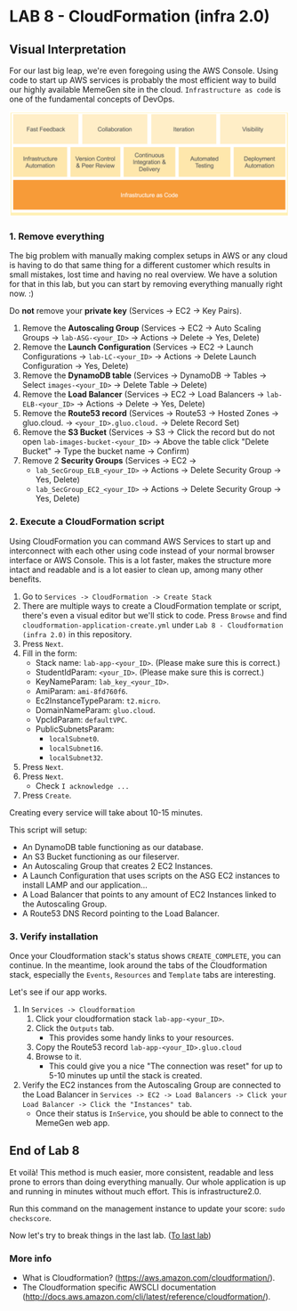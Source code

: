 # **LAB 8 - CloudFormation (infra 2.0)** #

## Visual Interpretation ##
For our last big leap, we're even foregoing using the AWS Console. Using code to start up AWS services is probably the most efficient way to build our highly available MemeGen site in the cloud. `Infrastructure as code` is one of the fundamental concepts of DevOps.

![](../Images/InfrastructureAsCodeVisualised.png?raw=true)

### 1. Remove everything ###
The big problem with manually making complex setups in AWS or any cloud is having to do that same thing for a different customer which results in small mistakes, lost time and having no real overview. We have a solution for that in this lab, but you can start by removing everything manually right now. :)

Do **not** remove your __private key__ (Services -> EC2 -> Key Pairs). 

1. Remove the __Autoscaling Group__ (Services -> EC2 -> Auto Scaling Groups -> `lab-ASG-<your_ID>` -> Actions -> Delete -> Yes, Delete)
1. Remove the __Launch Configuration__ (Services -> EC2 -> Launch Configurations -> `lab-LC-<your_ID>` -> Actions -> Delete Launch Configuration -> Yes, Delete)
1. Remove the __DynamoDB table__ (Services -> DynamoDB -> Tables -> Select `images-<your_ID>` -> Delete Table -> Delete)
1. Remove the __Load Balancer__ (Services -> EC2 -> Load Balancers -> `lab-ELB-<your_ID>` -> Actions -> Delete -> Yes, Delete)
1. Remove the __Route53 record__ (Services -> Route53 -> Hosted Zones -> gluo.cloud. -> `<your_ID>.gluo.cloud.` -> Delete Record Set)
1. Remove the __S3 Bucket__ (Services -> S3 -> Click the record but do not open `lab-images-bucket-<your_ID>` -> Above the table click "Delete Bucket" -> Type the bucket name -> Confirm)
1. Remove 2 __Security Groups__ (Services -> EC2 -> 
    * `lab_SecGroup_ELB_<your_ID>` -> Actions -> Delete Security Group -> Yes, Delete)
    * `lab_SecGroup_EC2_<your_ID>` -> Actions -> Delete Security Group -> Yes, Delete)

### 2. Execute a CloudFormation script ###
Using CloudFormation you can command AWS Services to start up and interconnect with each other using code instead of your normal browser interface or AWS Console.
This is a lot faster, makes the structure more intact and readable and is a lot easier to clean up, among many other benefits.

1. Go to `Services -> CloudFormation -> Create Stack`
1. There are multiple ways to create a CloudFormation template or script, there's even a visual editor but we'll stick to code. Press `Browse` and find `cloudformation-application-create.yml` under `Lab 8 - Cloudformation (infra 2.0)` in this repository.
1. Press `Next`.
1. Fill in the form:
    * Stack name: `lab-app-<your_ID>`. (Please make sure this is correct.)
    * StudentIdParam: `<your_ID>`. (Please make sure this is correct.)
    * KeyNameParam: `lab_key_<your_ID>`.
    * AmiParam: `ami-8fd760f6`.
    * Ec2InstanceTypeParam: `t2.micro`.
    * DomainNameParam: `gluo.cloud`.
    * VpcIdParam: `defaultVPC`.
    * PublicSubnetsParam: 
        * `localSubnet0`.
        * `localSubnet16`.
        * `localSubnet32`.
1. Press `Next`.
1. Press `Next`.
    * Check `I acknowledge ...`
1. Press `Create`.

Creating every service will take about 10-15 minutes.

This script will setup:

* An DynamoDB table functioning as our database.
* An S3 Bucket functioning as our fileserver.
* An Autoscaling Group that creates 2 EC2 Instances.
* A Launch Configuration that uses scripts on the ASG EC2 instances to install LAMP and our application...
* A Load Balancer that points to any amount of EC2 Instances linked to the Autoscaling Group.
* A Route53 DNS Record pointing to the Load Balancer.

### 3. Verify installation ###
Once your Cloudformation stack's status shows `CREATE_COMPLETE`, you can continue. In the meantime, look around the tabs of the Cloudformation stack, especially the `Events`, `Resources` and `Template` tabs are interesting.

Let's see if our app works.

1. In `Services -> Cloudformation`
    1. Click your cloudformation stack `lab-app-<your_ID>`. 
    1. Click the `Outputs` tab.
        * This provides some handy links to your resources.
    1. Copy the Route53 record `lab-app-<your_ID>.gluo.cloud`
    1. Browse to it.
        * This could give you a nice "The connection was reset" for up to 5-10 minutes up until the stack is created. 
1. Verify the EC2 instances from the Autoscaling Group are connected to the Load Balancer in `Services -> EC2 -> Load Balancers -> Click your Load Balancer -> Click the "Instances" tab`. 
    * Once their status is `InService`, you should be able to connect to the MemeGen web app. 

## End of Lab 8 ##
Et voilà! This method is much easier, more consistent, readable and less prone to errors than doing everything manually. Our whole application is up and running in minutes without much effort. This is infrastructure2.0.

Run this command on the management instance to update your score: `sudo checkscore`.

Now let's try to break things in the last lab. ([To last lab](../Lab%209%20-%20Chaos%20Engineering)) 

### More info ###

* What is Cloudformation? (https://aws.amazon.com/cloudformation/).
* The Cloudformation specific AWSCLI documentation (http://docs.aws.amazon.com/cli/latest/reference/cloudformation/).

